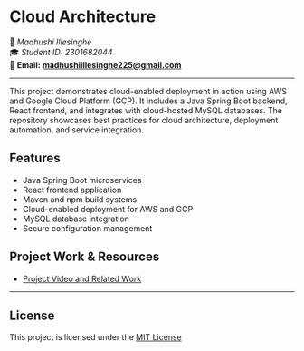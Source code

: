 # Cloud Architecture

👤 *Madhushi Illesinghe*  
🎓 *Student ID: 2301682044*  
📧 **Email: [madhushiillesinghe225@gmail.com](mailto:madhushiillesinghe225@gmail.com)**  

---

This project demonstrates cloud-enabled deployment in action using AWS and Google Cloud Platform (GCP). It includes a Java Spring Boot backend, React frontend, and integrates with cloud-hosted MySQL databases. The repository showcases best practices for cloud architecture, deployment automation, and service integration.

## Features

- Java Spring Boot microservices  
- React frontend application  
- Maven and npm build systems  
- Cloud-enabled deployment for AWS and GCP  
- MySQL database integration  
- Secure configuration management  

## Project Work & Resources

- [Project Video and Related Work](https://drive.google.com/drive/folders/1U2mb0GEPhGSq5OWELuUdB1L7C1KXeNXj?dmr=1&ec=wgc-drive-globalnav-goto)  

---

## License

This project is licensed under the [MIT License](LICENSE)
